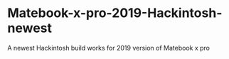 # Matebook-x-pro-2019-Hackintosh-newest
A newest Hackintosh build works for 2019 version of Matebook x pro
